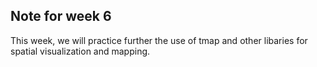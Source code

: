 ## Note for week 6

This week, we will practice further the use of tmap and other libaries for spatial visualization and mapping.

